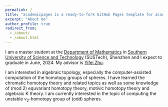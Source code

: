```yaml
---
permalink: /
title: "academicpages is a ready-to-fork GitHub Pages template for academic personal websites"
excerpt: "About me"
author_profile: true
redirect_from: 
  - /about/
  - /about.html
---
```

I am a master student at the [Department of Mathematics](https://math.sustech.edu.cn/index.html?lang=en) in [Southern University of Science and Technology](https://www.sustech.edu.cn/en/) (SUSTech), Shenzhen and I expect to graduate in June, 2024. My advisor is [Yifei Zhu](https://yifeizhu.github.io/).

I am interested in algebraic topology, especially the computer-assisted computation of the homotopy groups of spheres. I have learned the chromatic homotopy theory and related topics as well as some knowledge of (mod 2) equvariant homotopy theory, motivic homotopy theory and algebraic K theory. I am currently interested in the topic of computing the unstable $v_2$-homotopy group of (odd) spheres. 

